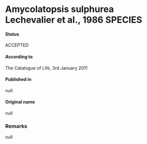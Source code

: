 # Amycolatopsis sulphurea Lechevalier et al., 1986 SPECIES

#### Status
ACCEPTED

#### According to
The Catalogue of Life, 3rd January 2011

#### Published in
null

#### Original name
null

### Remarks
null